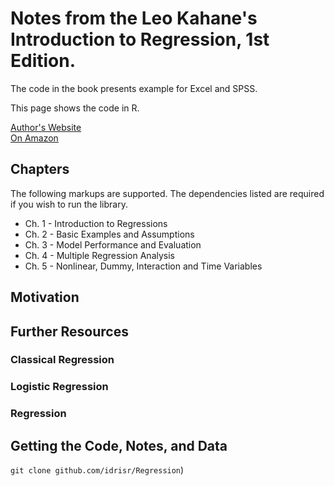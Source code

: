 Notes from the Leo Kahane's Introduction to Regression, 1st Edition.
=============

The code in the book presents example for Excel and SPSS. 

This page shows the code in R.

[Author's Website](http://www.cbe.csueastbay.edu/~lkahane/)  
[On Amazon](http://www.amazon.com/Regression-Basics-Leo-H-Kahane/dp/1412951267/ref=sr_1_1?ie=UTF8&qid=1333558362&sr=8-1)


Chapters
-------

The following markups are supported.  The dependencies listed are required if
you wish to run the library.

* Ch. 1 - Introduction to Regressions
* Ch. 2 - Basic Examples and Assumptions
* Ch. 3 - Model Performance and Evaluation
* Ch. 4 - Multiple Regression Analysis
* Ch. 5 - Nonlinear, Dummy, Interaction and Time Variables


Motivation
------------





Further Resources
------------

### Classical Regression


### Logistic Regression


### Regression



Getting the Code, Notes, and Data
------------

`git clone github.com/idrisr/Regression`)
